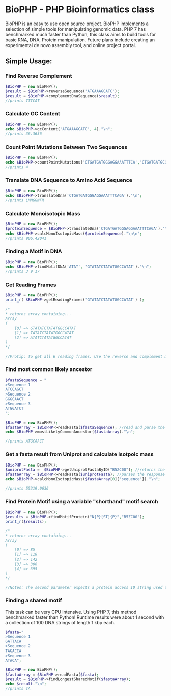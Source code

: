 # BioPHP - PHP Bioinformatics class
BioPHP is an easy to use open source project. BioPHP implements a selection of simple tools for manipulating genomic data. PHP 7 has benchmarked much faster than Python, this class aims to build tools for basic RNA, DNA, Protein manipulation. Future plans include creating an experimental de novo assembly tool, and online project portal. 

## Simple Usage:

### Find Reverse Complement
```php
$BioPHP = new BioPHP();
$result = $BioPHP->reverseSequence('ATGAAAGCATC');
$result = $BioPHP->complementDnaSequence($result);
//prints TTTCAT
```

### Calculate GC Content
```php
$BioPHP = new BioPHP();
echo $BioPHP->gcContent('ATGAAAGCATC', 4)."\n";
//prints 36.3636
```

### Count Point Mutations Between Two Sequences
```php
$BioPHP = new BioPHP();
echo $BioPHP->countPointMutations('CTGATGATGGGAGGAAATTTCA','CTGATGATGCGAGGGAATATCG')."\n";
//prints 4
```

### Translate DNA Sequence to Amino Acid Sequence
```php
$BioPHP = new BioPHP();
echo $BioPHP->translateDna('CTGATGATGGGAGGAAATTTCAGA')."\n";
//prints LMMGGNFR
```

### Calculate Monoisotopic Mass
```php
$BioPHP = new BioPHP();
$proteinSequence = $BioPHP->translateDna('CTGATGATGGGAGGAAATTTCAGA')."\n";
echo $BioPHP->calcMonoIsotopicMass($proteinSequence)."\n\n";
//prints 906.42041
```

### Finding a Motif in DNA
```php
$BioPHP = new BioPHP();
echo $BioPHP->findMotifDNA('ATAT', 'GTATATCTATATGGCCATAT')."\n";
//prints 3 9 17
```

### Get Reading Frames
```php
$BioPHP = new BioPHP();
print_r( $BioPHP->getReadingFrames('GTATATCTATATGGCCATAT') );

/*
* returns array containing...
Array
(
    [0] => GTATATCTATATGGCCATAT
    [1] => TATATCTATATGGCCATAT
    [2] => ATATCTATATGGCCATAT
)
*/

//Protip: To get all 6 reading frames. Use the reverse and complement methods, then pass the result to getReadingFrames()
```


### Find most common likely ancestor
```php
$fastaSequence = "
>Sequence 1
ATCCAGCT
>Sequence 2
GGGCAACT
>Sequence 3
ATGGATCT
";

$BioPHP = new BioPHP();
$fastaArray = $BioPHP->readFasta($fastaSequence); //read and parse the sequences
echo $BioPHP->mostLikelyCommonAncestor($fastaArray)."\n";

//prints ATGCAACT
```


### Get a fasta result from Uniprot and calculate isotpoic mass
```php
$BioPHP = new BioPHP();
$uniprotFasta =  $BioPHP->getUniprotFastaByID("B5ZC00"); //returns the result from Uniprot as a string
$fastaArray = $BioPHP->readFasta($uniprotFasta); //parses the response
echo $BioPHP->calcMonoIsotopicMass($fastaArray[0]['sequence'])."\n";

//prints 55319.0636
```


### Find Protein Motif using a variable "shorthand" motif search
```php
$BioPHP = new BioPHP();
$results = $BioPHP->findMotifProtein("N{P}[ST]{P}","B5ZC00");
print_r($results);

/*
* returns array containing...
Array
(
    [0] => 85
    [1] => 118
    [2] => 142
    [3] => 306
    [4] => 395
)
*/

//Notes: The second parameter expects a protein access ID string used to lookup the full sequence via UniProt.
```


### Finding a shared motif
This task can be very CPU intensive. Using PHP 7, this method benchmarked faster than Python! Runtime results were about 1 second with
a collection of 100 DNA strings of length 1 kbp each.
```php
$fasta="
>Sequence 1
GATTACA
>Sequence 2
TAGACCA
>Sequence 3
ATACA";

$BioPHP = new BioPHP();
$fastaArray = $BioPHP->readFasta($fasta);
$result = $BioPHP->findLongestSharedMotif($fastaArray);
echo $result."\n";
//prints TA

```